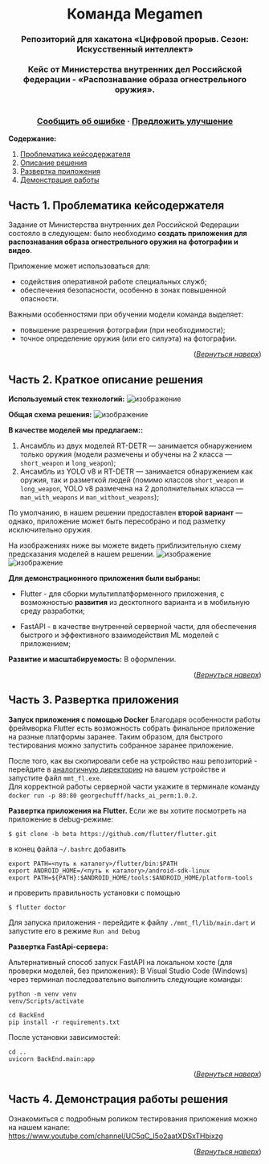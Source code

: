 <a name="readme-top"></a>  

<div align="center">

  <h1 align="center">Команда Megamen</h1>

  <p align="center">
    <h3>Репозиторий для хакатона «Цифровой прорыв. Сезон: Искусственный интеллект»
    <br />
    <br />
    Кейс от Министерства внутренних дел Российской федерации - «Распознавание образа огнестрельного оружия».<h3>
    <br />
    <a href="https://github.com/mireaMegaman/perm_hack/issues">Сообщить об ошибке</a>
    ·
    <a href="https://github.com/mireaMegaman/perm_hack/issues">Предложить улучшение</a>
  </p>
</div>

**Содержание:**
1. [Проблематика кейсодержателя](#title1)
2. [Описание решения](#title2)
3. [Развертка приложения](#title3)
4. [Демонстрация работы](#title4)


## <a id="title1">Часть 1. Проблематика кейсодержателя</a>
Задание от Министерства внутренних дел Российской Федерации состояло в следующем: 
было необходимо **создать приложения для распознавания образа огнестрельного оружия на фотографии и видео**.

Приложение может использоваться для:
* содействия оперативной работе специальных служб;
* обеспечения безопасности, особенно в зонах повышенной опасности.

Важными особенностями при обучении модели команда выделяет:
* повышение разрешения фотографии (при необходимости);
* точное определение оружия (или его силуэта) на фотографии.


<p align="right">(<a href="#readme-top"><i>Вернуться наверх</i></a>)</p>

## <a id="title2">Часть 2. Краткое описание решения</a>

**Используемый стек технологий:**
![изображение](https://github.com/mireaMegaman/perm_hack/blob/main/readme_assets/stack.png)

**Общая схема решения:**
![изображение](https://github.com/mireaMegaman/perm_hack/blob/main/readme_assets/solution.png)


**В качестве моделей мы предлагаем::**
1. Ансамбль из двух моделей RT-DETR — занимается обнаружением только оружия (модели размечены и обучены на 2 класса — ```short_weapon``` и ```long_weapon```);
2. Ансамбль из YOLO v8 и RT-DETR — занимается обнаружением как оружия, так и разметкой людей (помимо классов ```short_weapon``` и ```long_weapon```, YOLO v8 размечена на 2 дополнительных класса — ```man_with_weapons``` и ```man_without_weapons```);

По умолчанию, в нашем решении предоставлен **второй вариант** — однако, приложение может быть пересобрано и под разметку исключительно оружия. 

На изображениях ниже вы можете видеть приблизительную схему предсказания моделей в нашем решении.
![изображение](https://github.com/mireaMegaman/perm_hack/blob/main/readme_assets/Yolo_RTDETR.png)
![изображение](https://github.com/mireaMegaman/perm_hack/blob/main/readme_assets/RTDERT.png)

**Для демонстрационного приложения были выбраны:**
*  Flutter - для сборки мультиплатформенного приложения, с возможностью **развития** из десктопного варианта и в мобильную среду разработки;

*  FastAPI - в качестве внутренней серверной части, для обеспечения быстрого и эффективного взаимодействия ML моделей с приложением;


**Развитие и масштабируемость:**
В оформлении.


<p align="right">(<a href="#readme-top"><i>Вернуться наверх</i></a>)</p>

## <a id="title3">Часть 3. Развертка приложения</a>

**Запуск приложения с помощью Docker**
Благодаря особенности работы фреймворка Flutter есть возможность собрать финальное приложение на разные платформы заранее. 
Таким образом, для быстрого тестирования можно запустить собранное заранее приложение. <br>

После того, как вы скопировали себе на устройство наш репозиторий - перейдите в [аналогичную директорию](https://github.com/mireaMegaman/perm_hack/blob/main/mmt_fl/build/windows/runner/Debug/mmt_fl.exe)
на вашем устройстве и запустите файл ```mmt_fl.exe```.  <br>
Для корректной работы серверной части укажите в терминале команду ```docker run -p 80:80 georgechufff/hacks_ai_perm:1.0.2```.

**Развертка приложения на Flutter.**
Если же вы хотите посмотреть на приложение в debug-режиме:
```
$ git clone -b beta https://github.com/flutter/flutter.git
```
в конец файла ```~/.bashrc``` добавить 
```
export PATH=<путь к каталогу>/flutter/bin:$PATH
export ANDROID_HOME=/<путь к каталогу>/android-sdk-linux
export PATH=${PATH}:$ANDROID_HOME/tools:$ANDROID_HOME/platform-tools
```
и проверить правильность установки с помощью
```
$ flutter doctor
```

Для запуска приложения - перейдите к файлу ```./mmt_fl/lib/main.dart``` и запустите его в режиме ```Run and Debug```

**Развертка FastApi-сервера:**

Альтернативный способ запуск FastAPI на локальном хосте (для проверки моделей, без приложения):
В Visual Studio Code (Windows) через терминал последовательно выполнить следующие команды:
```
python -m venv venv
venv/Scripts/activate
```
```
cd BackEnd
pip install -r requirements.txt
```
После установки зависимостей:
```
cd ..
uvicorn BackEnd.main:app
```

<p align="right">(<a href="#readme-top"><i>Вернуться наверх</i></a>)</p>

## <a id="title4">Часть 4. Демонстрация работы решения</a>

Ознакомиться с подробным роликом тестирования приложения можно на нашем канале: https://www.youtube.com/channel/UC5qC_I5o2aatXDSxTHbjxzg

<p align="right">(<a href="#readme-top"><i>Вернуться наверх</i></a>)</p>
